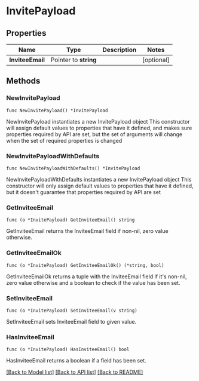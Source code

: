 # InvitePayload

## Properties

Name | Type | Description | Notes
------------ | ------------- | ------------- | -------------
**InviteeEmail** | Pointer to **string** |  | [optional] 

## Methods

### NewInvitePayload

`func NewInvitePayload() *InvitePayload`

NewInvitePayload instantiates a new InvitePayload object
This constructor will assign default values to properties that have it defined,
and makes sure properties required by API are set, but the set of arguments
will change when the set of required properties is changed

### NewInvitePayloadWithDefaults

`func NewInvitePayloadWithDefaults() *InvitePayload`

NewInvitePayloadWithDefaults instantiates a new InvitePayload object
This constructor will only assign default values to properties that have it defined,
but it doesn't guarantee that properties required by API are set

### GetInviteeEmail

`func (o *InvitePayload) GetInviteeEmail() string`

GetInviteeEmail returns the InviteeEmail field if non-nil, zero value otherwise.

### GetInviteeEmailOk

`func (o *InvitePayload) GetInviteeEmailOk() (*string, bool)`

GetInviteeEmailOk returns a tuple with the InviteeEmail field if it's non-nil, zero value otherwise
and a boolean to check if the value has been set.

### SetInviteeEmail

`func (o *InvitePayload) SetInviteeEmail(v string)`

SetInviteeEmail sets InviteeEmail field to given value.

### HasInviteeEmail

`func (o *InvitePayload) HasInviteeEmail() bool`

HasInviteeEmail returns a boolean if a field has been set.


[[Back to Model list]](../README.md#documentation-for-models) [[Back to API list]](../README.md#documentation-for-api-endpoints) [[Back to README]](../README.md)


